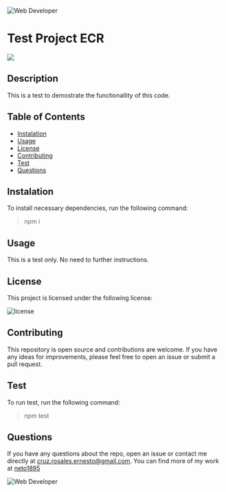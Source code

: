 
  ![Web Developer](https://img.shields.io/badge/bootcamp-Web%20Developer-red)
  # Test Project ECR

  ![](https://img.shields.io/badge/license-APACHE%202.0-blue)
  

  ## Description
  
  This is a test to demostrate the functionallity of this code.
  
  ## Table of Contents
  - [ Instalation ](#instalation)
  - [ Usage ](#usage)
  - [ License](#license)
  - [ Contributing](#Contributing)
  - [ Test ](#test)
  - [ Questions ](#questions)
  
  <a name="instalation"></a>
  
  ## Instalation
  
  To install necessary dependencies, run the following command:
  
  > npm i
  
  <a name="usage"></a>
  
  ## Usage
  
  This is a test only. No need to further instructions.
  

<a name="license"></a>
  
## License
    
This project is licensed under the following license:

![license](https://img.shields.io/badge/-APACHE%202.0-inactive)


  
  
  <a name="Contributing"></a>
  
  ## Contributing
  
  This repository is open source and contributions are welcome. If you have any ideas for improvements, please feel free to open an issue or submit a pull request.
  
  <a name="test"></a>
  
  ## Test
  
  To run test, run the following command:
  
  > npm test
  
  <a name="questions"></a>
  
  ## Questions
  
  If you have any questions about the repo, open an issue or contact me directly at [cruz.rosales.ernesto@gmail.com](mailto:cruz.rosales.ernesto@gmail.com). You can find more of my work at [neto1895](https://github.com/neto1895)
  
  ![Web Developer](https://img.shields.io/badge/bootcamp-Web%20Developer-red)
  